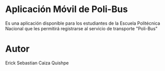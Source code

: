 # Aplicación Móvil de Poli-Bus

Es una aplicación disponible para los estudiantes de la Escuela Politécnica Nacional que les permitirá registrarse al servicio de transporte "Poli-Bus"

# Autor

Erick Sebastian Caiza Quishpe
